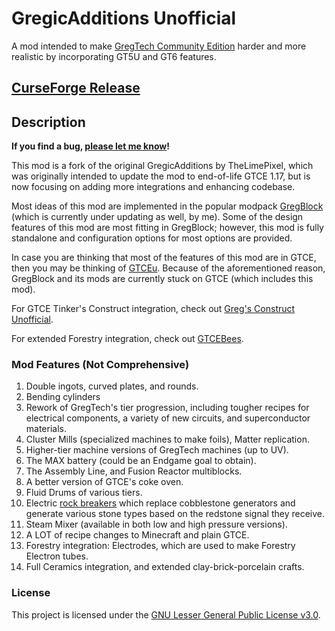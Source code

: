 # GregicAdditions Unofficial
A mod intended to make [GregTech Community Edition](https://github.com/GregTechCE/GregTech) harder and more realistic by incorporating
GT5U and GT6 features.

## [CurseForge Release](https://legacy.curseforge.com/minecraft/mc-mods/gregicadditions-unofficial/)

## Description

**If you find a bug, [please let me know](https://github.com/1ahmadbassam/GregicAdditionsUnofficial/issues)!**

This mod is a fork of the original GregicAdditions by TheLimePixel, which was originally
intended to update the mod to end-of-life GTCE 1.17, but is now focusing on adding more integrations
and enhancing codebase.

Most ideas of this mod are implemented in the popular modpack [GregBlock](https://github.com/1ahmadbassam/Gregblock-revamped117) 
(which is currently under updating as well, by me).
Some of the design features of this mod are most fitting in GregBlock; however, this mod is fully
standalone and configuration options for most options are provided.

In case you are thinking that most of the features of this mod are in GTCE, then you may be thinking of [GTCEu](https://github.com/GregTechCEu/GregTech). 
Because of the aforementioned reason, GregBlock and its mods are currently stuck on GTCE (which includes this mod).

For GTCE Tinker's Construct integration, check out [Greg's Construct Unofficial](https://github.com/1ahmadbassam/GregsConstructUnofficial).

For extended Forestry integration, check out [GTCEBees](https://github.com/1ahmadbassam/GTCEBees).

### Mod Features (Not Comprehensive)
1. Double ingots, curved plates, and rounds.
2. Bending cylinders
3. Rework of GregTech's tier progression, including tougher recipes for electrical components, a variety of new circuits, and superconductor materials.
4. Cluster Mills (specialized machines to make foils), Matter replication.
5. Higher-tier machine versions of GregTech machines (up to UV).
6. The MAX battery (could be an Endgame goal to obtain).
7. The Assembly Line, and Fusion Reactor multiblocks.
8. A better version of GTCE's coke oven.
9. Fluid Drums of various tiers.
10. Electric [rock breakers](https://reddit.com/r/feedthebeast/comments/bi2h8s/) which replace cobblestone generators and generate various stone types based on the redstone signal they receive.  
11. Steam Mixer (available in both low and high pressure versions).
12. A LOT of recipe changes to Minecraft and plain GTCE.
13. Forestry integration: Electrodes, which are used to make Forestry Electron tubes.
14. Full Ceramics integration, and extended clay-brick-porcelain crafts.

### License
This project is licensed under the [GNU Lesser General Public License v3.0](https://www.gnu.org/licenses/lgpl-3.0.en.html).

